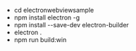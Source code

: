 
- cd electronwebviewsample
- npm install electron -g
- npm install --save-dev electron-builder  
- electron .
- npm run build:win
